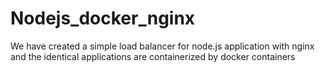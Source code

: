 # Nodejs_docker_nginx

We have created a simple load balancer for node.js application with nginx and the identical applications are containerized by docker containers
